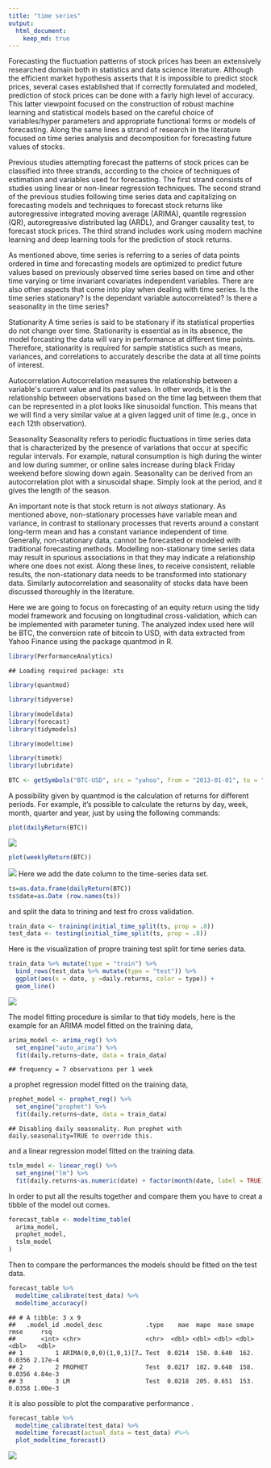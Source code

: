```yaml
---
title: "time series"
output: 
  html_document:
    keep_md: true
---
```

Forecasting the fluctuation patterns of stock prices has been an extensively researched domain both in statistics and data science literature. Although the efficient market hypothesis asserts that it is impossible to predict stock prices, several cases established that if correctly formulated and modeled, prediction of stock prices can be done with a fairly high level of accuracy. This latter viewpoint focused on the construction of robust machine learning and statistical models based on the careful choice of variables/hyper parameters and appropriate functional forms or models of forecasting. Along the same lines a strand of research in the literature focused on time series analysis and decomposition for forecasting future values of stocks.

Previous studies attempting forecast the patterns of stock prices can be classified into three strands, according to the choice of techniques of estimation and variables used for forecasting. The first strand consists of studies using linear or non-linear regression techniques. The second strand of the previous studies following time series data and capitalizing on forecasting models and techniques to forecast stock returns like autoregressive integrated moving average (ARIMA), quantile regression (QR), autoregressive distributed lag (ARDL), and Granger causality test, to forecast stock prices. The third strand includes work using modern machine learning and deep learning tools for the prediction of stock returns.

As mentioned above, time series is referring to a series of data points ordered in time and forecasting models are optimized to predict future values based on previously observed time series based on time and other time varying or time invariant covariates independent variables. There are also other aspects that come into play when dealing with time series.
Is the time series stationary?
Is the dependant variable autocorrelated?
Is there a seasonality in the time series?


Stationarity
A time series is said to be stationary if its statistical properties do not change over time. Stationarity is essential as in its absence, the model forcasting the data will vary in performance at different time points. Therefore, stationarity is required for sample statistics such as means, variances, and correlations to accurately describe the data at all time points of interest.

Autocorrelation
Autocorrelation measures the relationship between a variable's current value and its past values. In other words, it is the relationship between observations based on the time lag between them that can be represented in a plot looks like sinusoidal function.
This means that we will find a very similar value at a given lagged unit of time (e.g., once in each 12th observation). 

Seasonality
Seasonality refers to periodic fluctuations in time series data that is characterized by the presence of variations that occur at specific regular intervals. For example, natural consumption is high during the winter and low during summer, or online sales increase during black Friday weekend before slowing down again. Seasonality can be derived from an autocorrelation plot with a sinusoidal shape. Simply look at the period, and it gives the length of the season.

An important note is that stock return is not *always* stationary. As mentioned above, non-stationary processes have variable mean and variance, in contrast to stationary processes that reverts around a constant long-term mean and has a constant variance independent of time. Generally, non-stationary data, cannot be forecasted or modeled with traditional forecasting methods. Modelling non-stationary time series data may result in spurious associations in that they may indicate a relationship where one does not exist. Along these lines, to receive consistent, reliable results, the non-stationary data needs to be transformed into stationary data. Similarly autocorrelation and seasonality of stocks data have been discussed thoroughly in the literature.



Here we are going to focus on forecasting of an equity return using the tidy model framework and focusing on longitudinal cross-validation, which can be implemented with parameter tuning. The analyzed index used here will be BTC, the conversion  rate of bitcoin to USD, with data extracted from Yahoo Finance using the package quantmod in R.


```r
library(PerformanceAnalytics)
```

```
## Loading required package: xts
```

```r
library(quantmod)
```

```r
library(tidyverse)
```


```r
library(modeldata)
library(forecast)
library(tidymodels)
```

```r
library(modeltime)
```

```r
library(timetk)
library(lubridate)
```

```r
BTC <- getSymbols("BTC-USD", src = "yahoo", from = "2013-01-01", to = "2020-11-01", auto.assign = FALSE)
```

A possibility given by quantmod is the calculation of returns for different periods. For example, it’s possible to calculate the returns by day, week, month, quarter and year, just by using the following commands:


```r
plot(dailyReturn(BTC))
```

![](markdown_timeseries_files/figure-html/unnamed-chunk-3-1.png)<!-- -->

```r
plot(weeklyReturn(BTC))
```

![](markdown_timeseries_files/figure-html/unnamed-chunk-3-2.png)<!-- -->
Here we add the date column to the time-series data set.

```r
ts=as.data.frame(dailyReturn(BTC))
ts$date=as.Date (row.names(ts)) 
```

and split the data to trining and test fro cross validation.

```r
train_data <- training(initial_time_split(ts, prop = .8))
test_data <- testing(initial_time_split(ts, prop = .8))
```
Here is the visualization of propre training test split for time series data.

```r
train_data %>% mutate(type = "train") %>% 
  bind_rows(test_data %>% mutate(type = "test")) %>% 
  ggplot(aes(x = date, y =daily.returns, color = type)) + 
  geom_line()
```

![](markdown_timeseries_files/figure-html/unnamed-chunk-6-1.png)<!-- -->

The model fitting procedure is similar to that tidy models, here is the example for an ARIMA model fitted on the training data,

```r
arima_model <- arima_reg() %>% 
  set_engine("auto_arima") %>% 
  fit(daily.returns~date, data = train_data)
```

```
## frequency = 7 observations per 1 week
```


a prophet regression model fitted on the training data,

```r
prophet_model <- prophet_reg() %>% 
  set_engine("prophet") %>% 
  fit(daily.returns~date, data = train_data)
```

```
## Disabling daily seasonality. Run prophet with daily.seasonality=TRUE to override this.
```

and a linear regression model fitted on the training data.

```r
tslm_model <- linear_reg() %>% 
  set_engine("lm") %>% 
  fit(daily.returns~as.numeric(date) + factor(month(date, label = TRUE)), data = train_data)
```

In order to put all the results together and compare them you have to creat a tibble of the model out comes.

```r
forecast_table <- modeltime_table(
  arima_model,
  prophet_model,
  tslm_model
)
```


Then to compare the performances the models should be fitted on the test data.

```r
forecast_table %>% 
  modeltime_calibrate(test_data) %>% 
  modeltime_accuracy()
```

```
## # A tibble: 3 x 9
##   .model_id .model_desc            .type    mae  mape  mase smape   rmse     rsq
##       <int> <chr>                  <chr>  <dbl> <dbl> <dbl> <dbl>  <dbl>   <dbl>
## 1         1 ARIMA(0,0,0)(1,0,1)[7… Test  0.0214  150. 0.640  162. 0.0356 2.17e-4
## 2         2 PROPHET                Test  0.0217  182. 0.648  158. 0.0356 4.84e-3
## 3         3 LM                     Test  0.0218  205. 0.651  153. 0.0358 1.00e-3
```


it is also possible to plot the comparative performance .

```r
forecast_table %>% 
  modeltime_calibrate(test_data) %>% 
  modeltime_forecast(actual_data = test_data) #%>% 
  plot_modeltime_forecast()
```
![](markdown_timeseries_files/figure-html/newplot.png)<!-- -->
